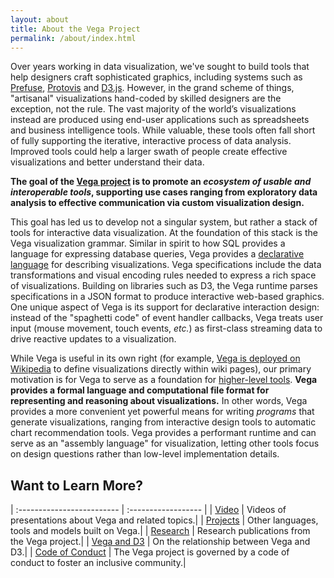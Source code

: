 ```yaml
---
layout: about
title: About the Vega Project
permalink: /about/index.html
---
```


Over years working in data visualization, we've sought to build tools that help designers craft sophisticated graphics, including systems such as [Prefuse](http://prefuse.org), [Protovis](http://protovis.org) and [D3.js](http://d3js.org). However, in the grand scheme of things, "artisanal" visualizations hand-coded by skilled designers are the exception, not the rule. The vast majority of the world’s visualizations instead are produced using end-user applications such as spreadsheets and business intelligence tools. While valuable, these tools often fall short of fully supporting the iterative, interactive process of data analysis. Improved tools could help a larger swath of people create effective visualizations and better understand their data.

**The goal of the [Vega project](https://vega.github.io/) is to promote an _ecosystem of usable and interoperable tools_, supporting use cases ranging from exploratory data analysis to effective communication via custom visualization design.**

This goal has led us to develop not a singular system, but rather a stack of tools for interactive data visualization. At the foundation of this stack is the Vega visualization grammar. Similar in spirit to how SQL provides a language for expressing database queries, Vega provides a [declarative language](https://en.wikipedia.org/wiki/Declarative_programming) for describing visualizations. Vega specifications include the data transformations and visual encoding rules needed to express a rich space of visualizations. Building on libraries such as D3, the Vega runtime parses specifications in a JSON format to produce interactive web-based graphics. One unique aspect of Vega is its support for declarative interaction design: instead of the "spaghetti code" of event handler callbacks, Vega treats user input (mouse movement, touch events, _etc._) as first-class streaming data to drive reactive updates to a visualization.

While Vega is useful in its own right (for example, [Vega is deployed on Wikipedia](https://www.mediawiki.org/wiki/Extension:Graph) to define visualizations directly within wiki pages), our primary motivation is for Vega to serve as a foundation for [higher-level tools](projects). **Vega provides a formal language and computational file format for representing and reasoning about visualizations.** In other words, Vega provides a more convenient yet powerful means for writing _programs_ that generate visualizations, ranging from interactive design tools to automatic chart recommendation tools. Vega provides a performant runtime and can serve as an "assembly language" for visualization, letting other tools focus on design questions rather than low-level implementation details.

## Want to Learn More?

| :------------------------- | :------------------ |
| [Video](video)             | Videos of presentations about Vega and related topics.|
| [Projects](projects)       | Other languages, tools and models built on Vega.|
| [Research](research)       | Research publications from the Vega project.|
| [Vega and D3](vega-and-d3) | On the relationship between Vega and D3.|
| [Code of Conduct](https://github.com/vega/.github/blob/master/CODE_OF_CONDUCT.md) | The Vega project is governed by a code of conduct to foster an inclusive community.|
